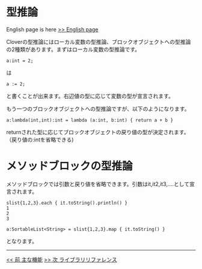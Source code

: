 # 型推論

English page is here [>> English page](typing-en)

Cloverの型推論にはローカル変数の型推論、ブロックオブジェクトへの型推論の2種類があります。まずはローカル変数の型推論です。

    a:int = 2;

は

    a := 2;

と書くことが出来ます。右辺値の型に応じて変数の型が宣言されます。

もう一つのブロックオブジェクトへの型推論ですが、以下のようになります。

    a:lambda(int,int):int = lambda (a:int, b:int) { return a + b }

returnされた型に応じてブロックオブジェクトの戻り値の型が決定されます。（戻り値の:intを省略できる)

# メソッドブロックの型推論

メソッドブロックでは引数と戻り値を省略できます。引数はit,it2,it3,....として宣言されます。

    slist{1,2,3}.each { it.toString().println() }
    1
    2
    3

    a:SortableList<String> = slist{1,2,3}.map { it.toString() }

となります。

----

[<< 前 主な機能](feature) [>> 次 ライブラリリファレンス](libraries)
